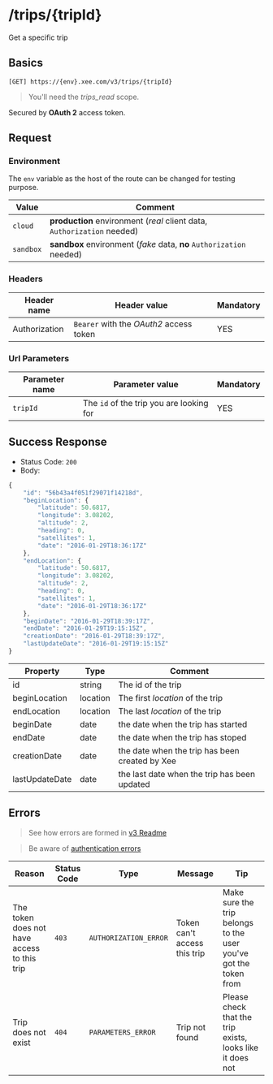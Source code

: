 # /trips/{tripId}

Get a specific trip

## Basics

`[GET] https://{env}.xee.com/v3/trips/{tripId}`

> You'll need the *trips_read* scope.

Secured by **OAuth 2** access token.

## Request

### Environment

The `env` variable as the host of the route can be changed for testing purpose.

|Value|Comment|
|---|---|
|`cloud`|**production** environment (*real* client data, `Authorization` needed)|
|`sandbox`|**sandbox** environment (*fake* data, **no** `Authorization` needed)|

### Headers

|Header name|Header value|Mandatory|
|---|---|---|
|Authorization|`Bearer` with the *OAuth2* access token|YES|

### Url Parameters

|Parameter name|Parameter value|Mandatory|
|---|---|---|
|`tripId`|The `id` of the trip you are looking for|YES|

## Success Response

- Status Code: `200`
- Body:

```javascript 
{
    "id": "56b43a4f051f29071f14218d",
    "beginLocation": {
        "latitude": 50.6817,
        "longitude": 3.08202,
        "altitude": 2,
        "heading": 0,
        "satellites": 1,
        "date": "2016-01-29T18:36:17Z"
    },
    "endLocation": {
        "latitude": 50.6817,
        "longitude": 3.08202,
        "altitude": 2,
        "heading": 0,
        "satellites": 1,
        "date": "2016-01-29T18:36:17Z"
    },
    "beginDate": "2016-01-29T18:39:17Z",
    "endDate": "2016-01-29T19:15:15Z",
    "creationDate": "2016-01-29T18:39:17Z",
    "lastUpdateDate": "2016-01-29T19:15:15Z"
}
```

|Property|Type|Comment|
|---|---|---|
|id|string|The id of the trip|
|beginLocation|location|The first *location* of the trip|
|endLocation|location|The last *location* of the trip|
|beginDate|date|the date when the trip has started|
|endDate|date|the date when the trip has stoped|
|creationDate|date|the date when the trip has been created by Xee|
|lastUpdateDate|date|the last date when the trip has been updated|

## Errors

> See how errors are formed in [v3 Readme](../README.md)

> Be aware of [authentication errors](../auth/README.md)

|Reason|Status Code|Type|Message|Tip|
|---|---|---|---|---|
|The token does not have access to this trip|`403`|`AUTHORIZATION_ERROR`|Token can't access this trip|Make sure the trip belongs to the user you've got the token from|
|Trip does not exist|`404`|`PARAMETERS_ERROR`|Trip not found|Please check that the trip exists, looks like it does not|